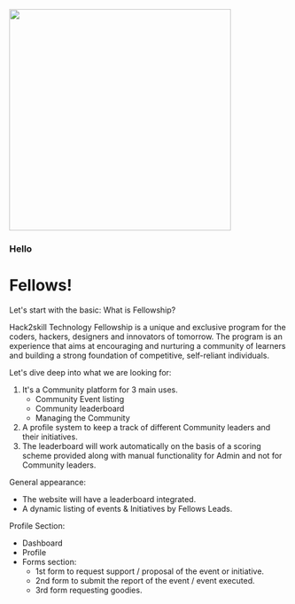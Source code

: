 <img src=https://s3-h2s-v2.s3.ap-south-1.amazonaws.com/2023-03-08T08%3A06%3A56.719Z-16295061-0E63-4233-9E64-73D9CDD729E7.png width=400>


### Hello 
# Fellows!


Let's start with the basic:
What is Fellowship?

Hack2skill Technology Fellowship is a unique and exclusive program for the coders, hackers, designers and innovators of tomorrow. The program is an experience that aims at encouraging and nurturing a community of learners and building a strong foundation of competitive, self-reliant individuals.

Let's dive deep into what we are looking for:
1. It's a Community platform for 3 main uses.
   - Community Event listing
   - Community leaderboard
   - Managing the Community
2. A profile system to keep a track of different Community leaders and their initiatives.
3. The leaderboard will work automatically on the basis of a scoring scheme provided along with manual functionality for Admin and not for Community leaders.

General appearance:
- The website will have a leaderboard integrated.
- A dynamic listing of events & Initiatives by Fellows Leads.

Profile Section:
- Dashboard
- Profile
- Forms section:
  - 1st form to request support / proposal of the event or initiative.
  - 2nd form to submit the report of the event / event executed. 
  - 3rd form requesting goodies.
